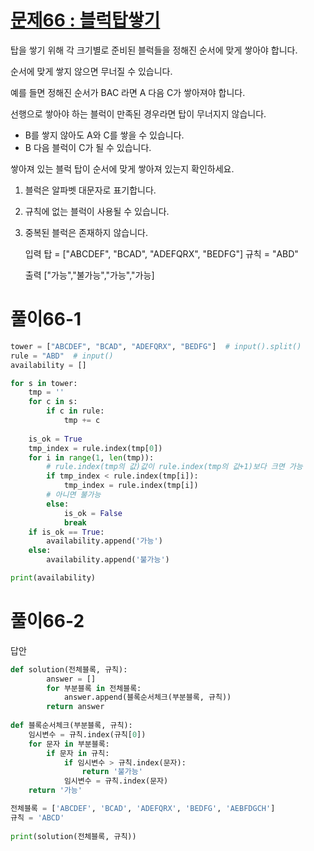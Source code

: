 # [문제66 : 블럭탑쌓기](https://www.notion.so/66-61e80ca200f54f8ca7359b1dd97671bb)

탑을 쌓기 위해 각 크기별로 준비된 블럭들을 정해진 순서에 맞게 쌓아야 합니다.

순서에 맞게 쌓지 않으면 무너질 수 있습니다.

예를 들면 정해진 순서가 BAC 라면 A 다음 C가 쌓아져야 합니다.

선행으로 쌓아야 하는 블럭이 만족된 경우라면 탑이 무너지지 않습니다.

- B를 쌓지 않아도 A와 C를 쌓을 수 있습니다.
- B 다음 블럭이 C가 될 수 있습니다.

쌓아져 있는 블럭 탑이 순서에 맞게 쌓아져 있는지 확인하세요.

1. 블럭은 알파벳 대문자로 표기합니다.
2. 규칙에 없는 블럭이 사용될 수 있습니다.
3. 중복된 블럭은 존재하지 않습니다.

    입력
    탑 = ["ABCDEF", "BCAD", "ADEFQRX", "BEDFG"]
    규칙 = "ABD"

    출력
    ["가능","불가능","가능","가능]

# 풀이66-1

``` python
tower = ["ABCDEF", "BCAD", "ADEFQRX", "BEDFG"]  # input().split()
rule = "ABD"  # input()
availability = []

for s in tower:
    tmp = ''
    for c in s:
        if c in rule:
            tmp += c
    
    is_ok = True
    tmp_index = rule.index(tmp[0])
    for i in range(1, len(tmp)):
        # rule.index(tmp의 값)값이 rule.index(tmp의 값+1)보다 크면 가능
        if tmp_index < rule.index(tmp[i]):
            tmp_index = rule.index(tmp[i])
        # 아니면 불가능
        else:
            is_ok = False
            break
    if is_ok == True:
        availability.append('가능')
    else:
        availability.append('불가능')

print(availability)
```

# 풀이66-2

답안

``` python
def solution(전체블록, 규칙):
        answer = []
        for 부분블록 in 전체블록:
            answer.append(블록순서체크(부분블록, 규칙))
        return answer
    
def 블록순서체크(부분블록, 규칙):
    임시변수 = 규칙.index(규칙[0])
    for 문자 in 부분블록:
        if 문자 in 규칙:
            if 임시변수 > 규칙.index(문자):
                return '불가능'
            임시변수 = 규칙.index(문자)
    return '가능'

전체블록 = ['ABCDEF', 'BCAD', 'ADEFQRX', 'BEDFG', 'AEBFDGCH']
규칙 = 'ABCD'
    
print(solution(전체블록, 규칙)) 
```
